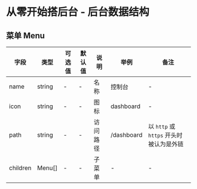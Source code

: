 # 从零开始搭后台 - 后台数据结构

## 菜单 Menu

| 字段 | 类型 | 可选值 | 默认值 | 说明 | 举例 | 备注 |
| -- | -- | -- | -- | -- | -- | -- |
| name | string | - | - | 名称 | 控制台 | - |
| icon | string | - | - | 图标 | dashboard | - |
| path | string | - | - | 访问路径|  /dashboard | 以 `http` 或 `https` 开头时被认为是外链 |
| children | Menu[] | - | - | 子菜单 | - | - |

